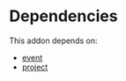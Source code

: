 # Dependencies

This addon depends on:

- [event](../../odoo-bringout-oca-ocb-event)
- [project](../../odoo-bringout-oca-ocb-project)
